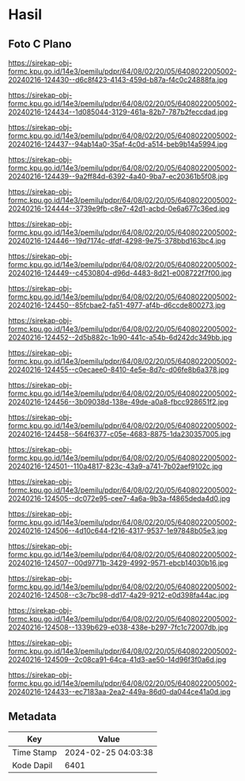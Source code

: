 # Hasil

## Foto C Plano

https://sirekap-obj-formc.kpu.go.id/14e3/pemilu/pdpr/64/08/02/20/05/6408022005002-20240216-124430--d6c8f423-4143-459d-b87a-f4c0c24888fa.jpg

https://sirekap-obj-formc.kpu.go.id/14e3/pemilu/pdpr/64/08/02/20/05/6408022005002-20240216-124434--1d085044-3129-461a-82b7-787b2feccdad.jpg

https://sirekap-obj-formc.kpu.go.id/14e3/pemilu/pdpr/64/08/02/20/05/6408022005002-20240216-124437--94ab14a0-35af-4c0d-a514-beb9b14a5994.jpg

https://sirekap-obj-formc.kpu.go.id/14e3/pemilu/pdpr/64/08/02/20/05/6408022005002-20240216-124439--9a2ff84d-6392-4a40-9ba7-ec20361b5f08.jpg

https://sirekap-obj-formc.kpu.go.id/14e3/pemilu/pdpr/64/08/02/20/05/6408022005002-20240216-124444--3739e9fb-c8e7-42d1-acbd-0e6a677c36ed.jpg

https://sirekap-obj-formc.kpu.go.id/14e3/pemilu/pdpr/64/08/02/20/05/6408022005002-20240216-124446--19d7174c-dfdf-4298-9e75-378bbd163bc4.jpg

https://sirekap-obj-formc.kpu.go.id/14e3/pemilu/pdpr/64/08/02/20/05/6408022005002-20240216-124449--c4530804-d96d-4483-8d21-e008722f7f00.jpg

https://sirekap-obj-formc.kpu.go.id/14e3/pemilu/pdpr/64/08/02/20/05/6408022005002-20240216-124450--85fcbae2-fa51-4977-af4b-d6ccde800273.jpg

https://sirekap-obj-formc.kpu.go.id/14e3/pemilu/pdpr/64/08/02/20/05/6408022005002-20240216-124452--2d5b882c-1b90-441c-a54b-6d242dc349bb.jpg

https://sirekap-obj-formc.kpu.go.id/14e3/pemilu/pdpr/64/08/02/20/05/6408022005002-20240216-124455--c0ecaee0-8410-4e5e-8d7c-d06fe8b6a378.jpg

https://sirekap-obj-formc.kpu.go.id/14e3/pemilu/pdpr/64/08/02/20/05/6408022005002-20240216-124456--3b09038d-138e-49de-a0a8-fbcc928651f2.jpg

https://sirekap-obj-formc.kpu.go.id/14e3/pemilu/pdpr/64/08/02/20/05/6408022005002-20240216-124458--564f6377-c05e-4683-8875-1da230357005.jpg

https://sirekap-obj-formc.kpu.go.id/14e3/pemilu/pdpr/64/08/02/20/05/6408022005002-20240216-124501--110a4817-823c-43a9-a741-7b02aef9102c.jpg

https://sirekap-obj-formc.kpu.go.id/14e3/pemilu/pdpr/64/08/02/20/05/6408022005002-20240216-124505--dc072e95-cee7-4a6a-9b3a-f4865deda4d0.jpg

https://sirekap-obj-formc.kpu.go.id/14e3/pemilu/pdpr/64/08/02/20/05/6408022005002-20240216-124506--4d10c644-f216-4317-9537-1e97848b05e3.jpg

https://sirekap-obj-formc.kpu.go.id/14e3/pemilu/pdpr/64/08/02/20/05/6408022005002-20240216-124507--00d9771b-3429-4992-9571-ebcb14030b16.jpg

https://sirekap-obj-formc.kpu.go.id/14e3/pemilu/pdpr/64/08/02/20/05/6408022005002-20240216-124508--c3c7bc98-dd17-4a29-9212-e0d398fa44ac.jpg

https://sirekap-obj-formc.kpu.go.id/14e3/pemilu/pdpr/64/08/02/20/05/6408022005002-20240216-124508--1339b629-e038-438e-b297-7fc1c72007db.jpg

https://sirekap-obj-formc.kpu.go.id/14e3/pemilu/pdpr/64/08/02/20/05/6408022005002-20240216-124509--2c08ca91-64ca-41d3-ae50-14d96f3f0a6d.jpg

https://sirekap-obj-formc.kpu.go.id/14e3/pemilu/pdpr/64/08/02/20/05/6408022005002-20240216-124433--ec7183aa-2ea2-449a-86d0-da044ce41a0d.jpg


## Metadata

| Key        | Value               |
| ---------- | ------------------- |
| Time Stamp | 2024-02-25 04:03:38 |
| Kode Dapil | 6401                |



